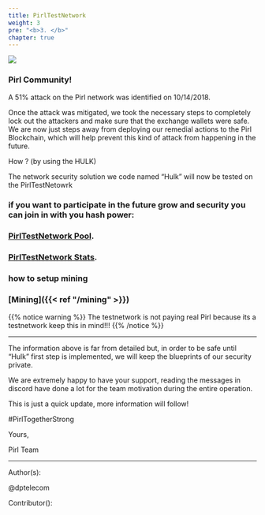 ```yaml
---
title: PirlTestNetwork
weight: 3
pre: "<b>3. </b>"
chapter: true
---
```

![](/images_headers/testnetwork.png)



### Pirl Community!

A 51% attack on the Pirl network was identified on 10/14/2018.

Once the attack was mitigated, we took the necessary steps to completely lock out the attackers and make sure that the exchange wallets were safe. 
We are now just steps away from deploying our remedial actions to the Pirl Blockchain, which will help prevent this kind of attack from happening in the future.

How ? (by using the HULK)

The network security solution we code named “Hulk” will now be tested on the PirlTestNetowrk


### if you want to participate in the future grow and security you can join in with you hash power:


### [PirlTestNetwork Pool](http://testnetpool.pirl.io/#/ "PirlTestNetwork Pool").


### [PirlTestNetwork Stats](http://devstats.pirl.io/ "PirlTestNetwork Stats").






### how to setup mining 


### [Mining]({{< ref "/mining" >}})


{{% notice warning %}}
The testnetwork is not paying real Pirl because its a testnetwork keep this in mind!!!
{{% /notice %}}




-------------------------------------------------------------------------------------------------------------------------------------------------------------------------------------------------------------------------------------

The information above is far from detailed but, in order to be safe until “Hulk” first step is implemented, we will keep the blueprints of our security private.

We are extremely happy to have your support, reading the messages in discord have done a lot for the team motivation during the entire operation.

This is just a quick update, more information will follow!

 

#PirlTogetherStrong

 

Yours,

Pirl Team


---
Author(s):  

@dptelecom  

Contributor():
